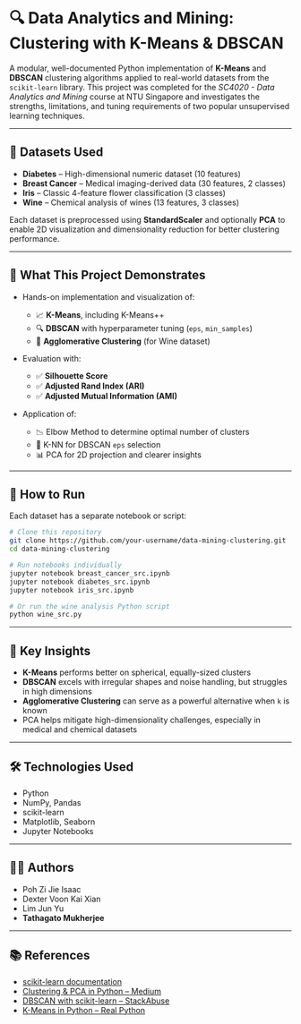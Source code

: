 # 🔍 Data Analytics and Mining: Clustering with K-Means & DBSCAN

A modular, well-documented Python implementation of **K-Means** and **DBSCAN** clustering algorithms applied to real-world datasets from the `scikit-learn` library. This project was completed for the *SC4020 - Data Analytics and Mining* course at NTU Singapore and investigates the strengths, limitations, and tuning requirements of two popular unsupervised learning techniques.

---

## 📂 Datasets Used

- **Diabetes** – High-dimensional numeric dataset (10 features)  
- **Breast Cancer** – Medical imaging-derived data (30 features, 2 classes)  
- **Iris** – Classic 4-feature flower classification (3 classes)  
- **Wine** – Chemical analysis of wines (13 features, 3 classes)

Each dataset is preprocessed using **StandardScaler** and optionally **PCA** to enable 2D visualization and dimensionality reduction for better clustering performance.

---

## 📌 What This Project Demonstrates

- Hands-on implementation and visualization of:
  - 📈 **K-Means**, including K-Means++
  - 🔍 **DBSCAN** with hyperparameter tuning (`eps`, `min_samples`)
  - 🧬 **Agglomerative Clustering** (for Wine dataset)

- Evaluation with:
  - ✅ **Silhouette Score**
  - ✅ **Adjusted Rand Index (ARI)**
  - ✅ **Adjusted Mutual Information (AMI)**

- Application of:
  - 📉 Elbow Method to determine optimal number of clusters
  - 🧭 K-NN for DBSCAN `eps` selection
  - 📊 PCA for 2D projection and clearer insights

---

## 🧪 How to Run

Each dataset has a separate notebook or script:

```bash
# Clone this repository
git clone https://github.com/your-username/data-mining-clustering.git
cd data-mining-clustering

# Run notebooks individually
jupyter notebook breast_cancer_src.ipynb
jupyter notebook diabetes_src.ipynb
jupyter notebook iris_src.ipynb

# Or run the wine analysis Python script
python wine_src.py
```
---

## 🧠 Key Insights

- **K-Means** performs better on spherical, equally-sized clusters  
- **DBSCAN** excels with irregular shapes and noise handling, but struggles in high dimensions  
- **Agglomerative Clustering** can serve as a powerful alternative when `k` is known  
- PCA helps mitigate high-dimensionality challenges, especially in medical and chemical datasets  

---

## 🛠️ Technologies Used

- Python  
- NumPy, Pandas  
- scikit-learn  
- Matplotlib, Seaborn  
- Jupyter Notebooks  

---

## 👨‍💻 Authors

- Poh Zi Jie Isaac  
- Dexter Voon Kai Xian  
- Lim Jun Yu  
- **Tathagato Mukherjee**

---

## 📚 References

- [scikit-learn documentation](https://scikit-learn.org/)
- [Clustering & PCA in Python – Medium](https://medium.com/@jackiee.jecksom/clustering-and-principal-component-analysis-pca-from-sklearn-c8ea5fed6648)
- [DBSCAN with scikit-learn – StackAbuse](https://stackabuse.com/dbscan-with-scikit-learn-in-python/)
- [K-Means in Python – Real Python](https://realpython.com/k-means-clustering-python/)

